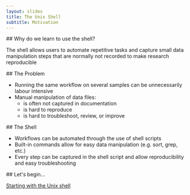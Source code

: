 ```yaml
---
layout: slides
title: The Unix Shell
subtitle: Motivation
---
```

<section class="slide">
## Why do we learn to use the shell?

The shell allows users to automate repetitive tasks and capture small data manipulation steps that are normally not recorded to make research reproducible 
</section>

<section class="slide">
## The Problem

- Running the same workflow on several samples can be unnecessarily labour intensive
- Manual manipulation of data files:
  - is often not captured in documentation
  - is hard to reproduce
  - is hard to troubleshoot, review, or improve
</section>

<section class="slide">
## The Shell 

- Workflows can be automated through the use of shell scripts
- Built-in commands allow for easy data manipulation (e.g. sort, grep, etc.)
- Every step can be captured in the shell script and allow reproducibility and easy troubleshooting
</section>

<section class="slide">
##  Let's begin...

[Starting with the Unix shell](00-intro.html)
</section>
